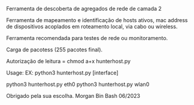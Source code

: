 Ferramenta de descoberta de agregados de rede de camada 2

Ferramenta de mapeamento e identificação de hosts ativos, mac address de dispositivos acoplados em roteamento local, via cabo ou wireless.

Ferramenta recomendada para testes de rede ou monitoramento.

Carga de pacotess (255 pacotes final). 

Autorização de leitura = chmod a+x hunterhost.py

Usage:
EX: python3 hunterhost.py [interface]

python3 hunterhost.py eth0
python3 hunterhost.py wlan0



Obrigado pela sua escolha.
Morgan Bin Bash
06/2023
